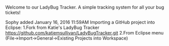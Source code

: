 Welcome to our LadyBug Tracker. A simple tracking system for all your bug tickets!

Sophy added January 16, 2016 11:59AM
Importing a GitHub project into Eclipse:
1.Fork from Katie's LadyBug Tracker https://github.com/katiemsullivan/LadyBugTracker.git
2.From Eclipse menu (File->Import->General->Existing Projects into Workspace)

